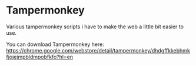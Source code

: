 # Tampermonkey
Various tampermonkey scripts i have to make the web a little bit easier to use.

You can download Tampermonkey here:
https://chrome.google.com/webstore/detail/tampermonkey/dhdgffkkebhmkfjojejmpbldmpobfkfo?hl=en
